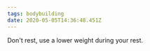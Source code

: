 ```yaml
---
tags: bodybuilding
date: 2020-05-05T14:36:48.451Z
---
```


Don't rest, use a lower weight during your rest.
